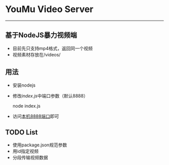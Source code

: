 # YouMu Video Server
- - -

## 基于NodeJS暴力视频端
* 目前先只支持mp4格式，返回同一个视频
* 视频素材存放在/videos/

## 用法
* 安装nodejs
* 修改*index.js*中端口参数（默认8888）

    node index.js

* 访问[本机8888端口](http://localhost:8888)即可

## TODO List
* 使用package.json规范参数
* 用id指定视频
* 分段传输视频数据

